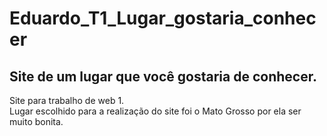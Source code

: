 # Eduardo_T1_Lugar_gostaria_conhecer <br>
Site de um lugar que você gostaria de conhecer.
---
Site para trabalho de web 1. <br>
Lugar escolhido para a realização do site foi o Mato Grosso por ela ser muito bonita.
